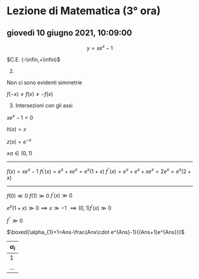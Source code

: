 #  Lezione di Matematica (3° ora)

## giovedì 10 giugno 2021, 10:09:00




$$
y=xe^x-1
$$


$C.E. (-\infin,+\infin)$

2)
Non ci sono evidenti simmetrie

$f(-x) \neq f(x) \neq -f(x)$

3) Intersezioni con gli assi

$xe^x-1=0$


$h(x)=x$

$z(x)=e^{-x}$


$x\alpha \in (0,1)$


---

$f(x)=xe^x-1$
$f(^{'}(x)=e^x+xe^x=e^x(1+x)$
$f^{''}(x)=e^x+e^x+xe^x=2e^x=e^x(2+x)$


---


$f(0) \ll0$
$f(1) \gg 0$
$f^{'}(x) \gg 0$


$e^x(1+x) \gg 0 \implies x \gg -1$
$\implies (0,1) f^{'}(x) \gg 0$

$f^{''} \gg 0$

$\boxed{\alpha_{1}+1=Ans-\frac{Anx\cdot e^{Ans}-1}{(Ans+1)e^{Ans}}}$

|$\alpha_{i}$|
|---|
|1|
|...|
<!--stackedit_data:
eyJoaXN0b3J5IjpbLTE5MjE5MzIzMjYsMTU4MTY4Mjk3MywtMT
kwMzY5ODMwOV19
-->